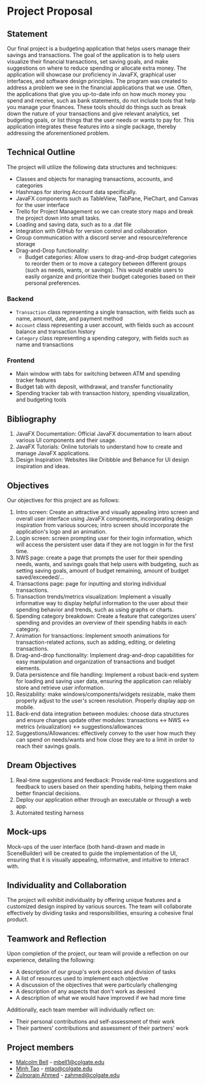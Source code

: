 # Project Proposal

## Statement
Our final project is a budgeting application that helps users manage their savings and transactions. The goal of the application is to help users visualize their financial transactions, set saving goals, and make suggestions on where to reduce spending or allocate extra money. The application will showcase our proficiency in JavaFX, graphical user interfaces, and software design principles. The program was created to address a problem we see in the financial applications that we use. Often, the applications that give you up-to-date info on how much money you spend and receive, such as bank statements, do not include tools that help you manage your finances. These tools should do things such as break down the nature of your transactions and give relevant analytics, set budgeting goals, or list things that the user needs or wants to pay for. This application integrates these features into a single package, thereby addressing the aforementioned problem.

## Technical Outline
The project will utilize the following data structures and techniques:
- Classes and objects for managing transactions, accounts, and categories
- Hashmaps for storing Account data specifically.
- JavaFX components such as TableView, TabPane, PieChart, and Canvas for the user interface
- Trello for Project Management so we can create story maps and break the project down into small tasks.
- Loading and saving data, such as to a .dat file
- Integration with GitHub for version control and collaboration
- Group communication with a discord server and resource/reference storage
- Drag-and-Drop functionality:
    * Budget categories: Allow users to drag-and-drop budget categories to reorder them or to move a category between different groups (such as needs, wants, or savings). This would enable users to easily organize and prioritize their budget categories based on their personal preferences.

### Backend
- `Transaction` class representing a single transaction, with fields such as name, amount, date, and payment method
- `Account` class representing a user account, with fields such as account balance and transaction history
- `Category` class representing a spending category, with fields such as name and transactions

### Frontend
- Main window with tabs for switching between ATM and spending tracker features
- Budget tab with deposit, withdrawal, and transfer functionality
- Spending tracker tab with transaction history, spending visualization, and budgeting tools

## Bibliography
1. JavaFX Documentation: Official JavaFX documentation to learn about various UI components and their usage.
2. JavaFX Tutorials: Online tutorials to understand how to create and manage JavaFX applications.
3. Design Inspiration: Websites like Dribbble and Behance for UI design inspiration and ideas.

## Objectives
Our objectives for this project are as follows:
1. Intro screen: Create an attractive and visually appealing intro screen and overall user interface using JavaFX components, incorporating design inspiration from various sources; intro screen should incorporate the application's logo and an animation.
2. Login screen: screen prompting user for their login information, which will access the persistent user data if they are not loggin in for the first time.
3. NWS page: create a page that prompts the user for their spending needs, wants, and savings goals that help users with budgeting, such as setting saving goals, amount of budget remaining, amount of budget saved/exceeded/...
4. Transactions page: page for inputting and storing individual transactions. 
5. Transaction trends/metrics visualization: Implement a visually informative way to display helpful information to the user about their spending behavior and trends, such as using graphs or charts.
6. Spending category breakdown: Create a feature that categorizes users' spending and provides an overview of their spending habits in each category.
7. Animation for transactions: Implement smooth animations for transaction-related actions, such as adding, editing, or deleting transactions.
8. Drag-and-drop functionality: Implement drag-and-drop capabilities for easy manipulation and organization of transactions and budget elements.
9. Data persistence and file handling: Implement a robust back-end system for loading and saving user data, ensuring the application can reliably store and retrieve user information.
10. Resizability: make windows/components/widgets resizable, make them properly adjust to the user's screen resolution. Properly display app on mobile.
11. Back-end data integration between modules: choose data structures and ensure changes update other modules: transactions <-> NWS <-> metrics (visualization) <-> suggestions/allowances
12. Suggestions/Allowances: effectively convey to the user how much they can spend on needs/wants and how close they are to a limit in order to reach their savings goals.

## Dream Objectives
1. Real-time suggestions and feedback: Provide real-time suggestions and feedback to users based on their spending habits, helping them make better financial decisions.
2. Deploy our application either through an executable or through a web app.
3. Automated testing harness

## Mock-ups
Mock-ups of the user interface (both hand-drawn and made in SceneBuilder) will be created to guide the implementation of the UI, ensuring that it is visually appealing, informative, and intuitive to interact with.

## Individuality and Collaboration
The project will exhibit individuality by offering unique features and a customized design inspired by various sources. The team will collaborate effectively by dividing tasks and responsibilities, ensuring a cohesive final product.

## Teamwork and Reflection

Upon completion of the project, our team will provide a reflection on our experience, detailing the following:

* A description of our group's work process and division of tasks
* A list of resources used to implement each objective
* A discussion of the objectives that were particularly challenging
* A description of any aspects that don't work as desired
* A description of what we would have improved if we had more time

Additionally, each team member will individually reflect on:

* Their personal contributions and self-assessment of their work
* Their partners' contributions and assessment of their partners' work

## Project members

* [Malcolm Bell](https://github.com/mbell9) - mbell1@colgate.edu
* [Minh Tao](https://github.com/Minh-tao) - mtao@colgate.edu
* [Zulnorain Ahmed](https://github.com/zahmed333) - zahmed@colgate.edu
